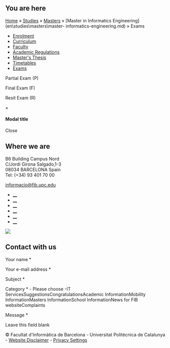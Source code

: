 ## You are here

[Home](en.md) » [Studies](en\\studies.md) » [Masters](en\\studies\\masters.md)
» [Master in Informatics Engineering](en\\studies\\masters\\master-
informatics-engineering.md) » Exams

  * [Enrolment](en\\studies\\masters\\master-informatics-engineering\\enrolment.md)
  * [Curriculum](en\\studies\\masters\\master-informatics-engineering\\curriculum.md)
  * [Faculty](en\\studies\\masters\\master-informatics-engineering\\faculty.md)
  * [Academic Regulations](en\\studies\\masters\\master-informatics-engineering\\academic-regulations.md)
  * [Master's Thesis](en\\studies\\masters\\master-informatics-engineering\\masters-thesis.md)
  * [Timetables](en\\studies\\masters\\master-informatics-engineering\\timetables.md)
  * [Exams](en\\studies\\masters\\master-informatics-engineering\\exams.md)

Partial Exam (P)

Final Exam (F)

Resit Exam (R)

×

#### Modal title

Close

## Where we are

B6 Building Campus Nord  
C/Jordi Girona Salgado,1-3  
08034 BARCELONA Spain  
Tel: (+34) 93 401 70 00

[informacio@fib.upc.edu](informacio@fib.upc.edu.md)

  * [__](en\\noticies\\rss.rss.md)
  * [__](fib.upc.md)
  * [__](fib_upc.md)
  * [__](photos\\fib-upc\\albums.md)
  * [__](user\\mediafib.md)
  * [__](fib.upc.md)

[![](/sites/fib/files/images/banner-suport-fib.jpg)](index.md)

## Contact with us

Your name *

Your e-mail address *

Subject *

Category * \- Please choose -IT ServicesSuggestionsCongratulationsAcademic
InformationMobility InformationMasters InformationSchool InformationNews for
FIB websiteComplaints

Message *

Leave this field blank

© Facultat d'Informàtica de Barcelona - Universitat Politècnica de Catalunya -
[Website Disclaimer](en\\website-disclaimer.md) \- [Privacy
Settings](en\\studies\\masters\\master-informatics-engineering\\exams.md)

